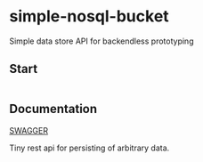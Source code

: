 # simple-nosql-bucket

Simple data store API for backendless prototyping

## Start

```

```

## Documentation

[SWAGGER](http://auto-form-server.herokuapp.com/)

Tiny rest api for persisting of arbitrary data.
